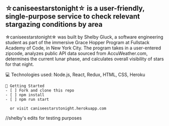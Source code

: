 ## ☆caniseestarstonight☆ is a user-friendly, single-purpose service to check relevant stargazing conditions by area

☆caniseestarstonight☆ was built by Shelby Gluck, a software engineering student as part of the immersive Grace Hopper Program at Fullstack Academy of Code, in New York City. The program takes in a user-entered zipcode, analyzes public API data sourced from AccuWeather.com, determines the current lunar phase, and calculates overall visibility of stars for that night.

💻 Technologies used: Node.js, React, Redux, HTML, CSS, Heroku

```
🔐 Getting Started
- [ ] Fork and clone this repo
- [ ] npm install
- [ ] npm run start

  or visit caniseestarstonight.herokuapp.com
```

//shelby's edits for testing purposes
